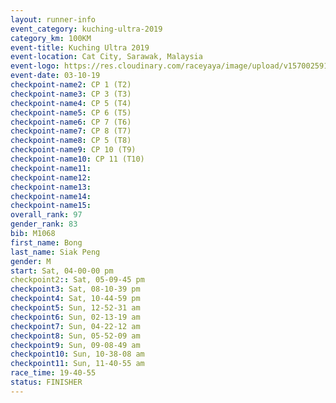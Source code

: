 ```yaml
---
layout: runner-info 
event_category: kuching-ultra-2019 
category_km: 100KM 
event-title: Kuching Ultra 2019
event-location: Cat City, Sarawak, Malaysia 
event-logo: https://res.cloudinary.com/raceyaya/image/upload/v1570025915/logo/kuching_ultra_jsvtue.jpg 
event-date: 03-10-19 
checkpoint-name2: CP 1 (T2) 
checkpoint-name3: CP 3 (T3) 
checkpoint-name4: CP 5 (T4) 
checkpoint-name5: CP 6 (T5) 
checkpoint-name6: CP 7 (T6) 
checkpoint-name7: CP 8 (T7) 
checkpoint-name8: CP 5 (T8) 
checkpoint-name9: CP 10 (T9) 
checkpoint-name10: CP 11 (T10) 
checkpoint-name11:  
checkpoint-name12: 
checkpoint-name13: 
checkpoint-name14: 
checkpoint-name15: 
overall_rank: 97
gender_rank: 83
bib: M1068
first_name: Bong
last_name: Siak Peng
gender: M
start: Sat, 04-00-00 pm
checkpoint2:: Sat, 05-09-45 pm
checkpoint3: Sat, 08-10-39 pm
checkpoint4: Sat, 10-44-59 pm
checkpoint5: Sun, 12-52-31 am
checkpoint6: Sun, 02-13-19 am
checkpoint7: Sun, 04-22-12 am
checkpoint8: Sun, 05-52-09 am
checkpoint9: Sun, 09-08-49 am
checkpoint10: Sun, 10-38-08 am
checkpoint11: Sun, 11-40-55 am
race_time: 19-40-55
status: FINISHER
---
```

